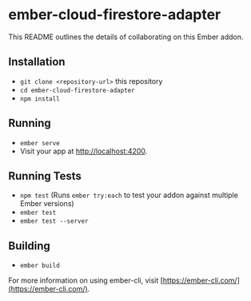# ember-cloud-firestore-adapter

This README outlines the details of collaborating on this Ember addon.

## Installation

* `git clone <repository-url>` this repository
* `cd ember-cloud-firestore-adapter`
* `npm install`

## Running

* `ember serve`
* Visit your app at [http://localhost:4200](http://localhost:4200).

## Running Tests

* `npm test` (Runs `ember try:each` to test your addon against multiple Ember versions)
* `ember test`
* `ember test --server`

## Building

* `ember build`

For more information on using ember-cli, visit [https://ember-cli.com/](https://ember-cli.com/).
